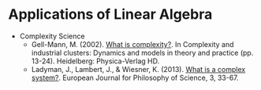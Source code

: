 # Applications of Linear Algebra
- Complexity Science
  - Gell-Mann, M. (2002). [What is complexity?](https://link.springer.com/chapter/10.1007/978-3-642-50007-7_2). In Complexity and industrial clusters: Dynamics and models in theory and practice (pp. 13-24). Heidelberg: Physica-Verlag HD. 
  - Ladyman, J., Lambert, J., & Wiesner, K. (2013). [What is a complex system?](https://link.springer.com/article/10.1007/s13194-012-0056-8). European Journal for Philosophy of Science, 3, 33-67.

